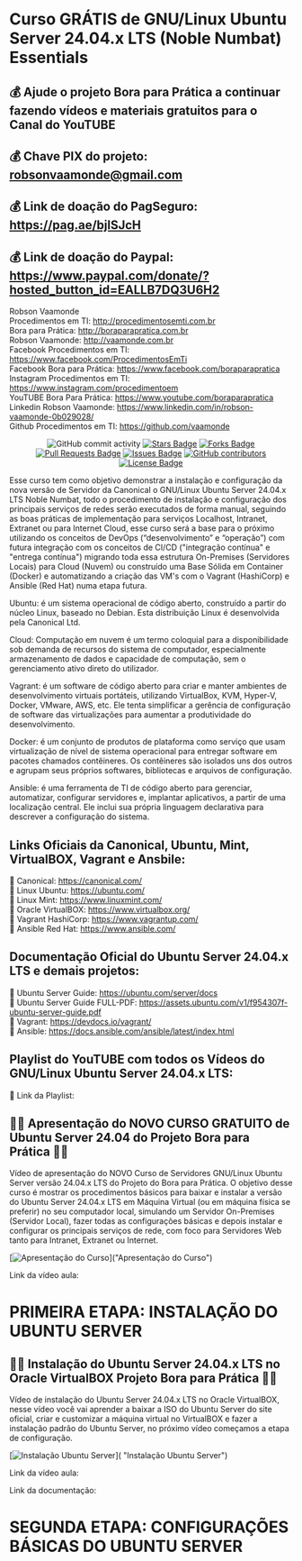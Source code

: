 # Curso GRÁTIS de GNU/Linux Ubuntu Server 24.04.x LTS (Noble Numbat) Essentials

## 💰 Ajude o projeto Bora para Prática a continuar fazendo vídeos e materiais gratuitos para o Canal do YouTUBE
## 💰 Chave PIX do projeto: robsonvaamonde@gmail.com
## 💰 Link de doação do PagSeguro: https://pag.ae/bjlSJcH
## 💰 Link de doação do Paypal: https://www.paypal.com/donate/?hosted_button_id=EALLB7DQ3U6H2

Robson Vaamonde<br>
Procedimentos em TI: http://procedimentosemti.com.br<br>
Bora para Prática: http://boraparapratica.com.br<br>
Robson Vaamonde: http://vaamonde.com.br<br>
Facebook Procedimentos em TI: https://www.facebook.com/ProcedimentosEmTi<br>
Facebook Bora para Prática: https://www.facebook.com/boraparapratica<br>
Instagram Procedimentos em TI: https://www.instagram.com/procedimentoem<br>
YouTUBE Bora Para Prática: https://www.youtube.com/boraparapratica<br>
Linkedin Robson Vaamonde: https://www.linkedin.com/in/robson-vaamonde-0b029028/<br>
Github Procedimentos em TI: https://github.com/vaamonde<br>

<div align="center">
<img alt="GitHub commit activity" src="https://img.shields.io/github/commit-activity/y/vaamonde/ubuntu-2204?style=plastic">
<a href="https://github.com/vaamonde/ubuntu-2204/stargazers"><img src="https://img.shields.io/github/stars/vaamonde/ubuntu-2204" alt="Stars Badge"/></a>
<a href="https://github.com/vaamonde/ubuntu-2204/network/members"><img src="https://img.shields.io/github/forks/vaamonde/ubuntu-2204" alt="Forks Badge"/></a>
<a href="https://github.com/vaamonde/ubuntu-2204/pulls"><img src="https://img.shields.io/github/issues-pr/vaamonde/ubuntu-2204" alt="Pull Requests Badge"/></a>
<a href="https://github.com/vaamonde/ubuntu-2204/issues"><img src="https://img.shields.io/github/issues/vaamonde/ubuntu-2204" alt="Issues Badge"/></a>
<a href="https://github.com/vaamonde/ubuntu-2204/graphs/contributors"><img alt="GitHub contributors" src="https://img.shields.io/github/contributors/vaamonde/ubuntu-2204?color=2b9348"></a>
<a href="https://github.com/vaamonde/ubuntu-2204/blob/master/LICENSE"><img src="https://img.shields.io/github/license/vaamonde/ubuntu-2204?color=2b9348" alt="License Badge"/></a>
</div>

Esse curso tem como objetivo demonstrar a instalação e configuração da nova versão de Servidor da Canonical o GNU/Linux Ubuntu Server 24.04.x LTS Noble Numbat, todo o procedimento de instalação e configuração dos principais serviços de redes serão executados de forma manual, seguindo as boas práticas de implementação para serviços Localhost, Intranet, Extranet ou para Internet Cloud, esse curso será a base para o próximo utilizando os conceitos de DevOps (“desenvolvimento” e “operação”) com futura integração com os conceitos de CI/CD ("integração contínua" e "entrega contínua") migrando toda essa estrutura On-Premises (Servidores Locais) para Cloud (Nuvem) ou construído uma Base Sólida em Container (Docker) e automatizando a criação das VM's com o Vagrant (HashiCorp) e Ansible (Red Hat) numa etapa futura.

Ubuntu: é um sistema operacional de código aberto, construído a partir do núcleo Linux, baseado no Debian. Esta distribuição Linux é desenvolvida pela Canonical Ltd.

Cloud: Computação em nuvem é um termo coloquial para a disponibilidade sob demanda de recursos do sistema de computador, especialmente armazenamento de dados e capacidade de computação, sem o gerenciamento ativo direto do utilizador.

Vagrant: é um software de código aberto para criar e manter ambientes de desenvolvimento virtuais portáteis, utilizando VirtualBox, KVM, Hyper-V, Docker, VMware, AWS, etc. Ele tenta simplificar a gerência de configuração de software das virtualizações para aumentar a produtividade do desenvolvimento.

Docker: é um conjunto de produtos de plataforma como serviço que usam virtualização de nível de sistema operacional para entregar software em pacotes chamados contêineres. Os contêineres são isolados uns dos outros e agrupam seus próprios softwares, bibliotecas e arquivos de configuração.

Ansible: é uma ferramenta de TI de código aberto para gerenciar, automatizar, configurar servidores e, implantar aplicativos, a partir de uma localização central. Ele inclui sua própria linguagem declarativa para descrever a configuração do sistema.

## **Links Oficiais da Canonical, Ubuntu, Mint, VirtualBOX, Vagrant e Ansbile:**
🔴 Canonical: https://canonical.com/<br>
🔴 Linux Ubuntu: https://ubuntu.com/<br>
🔴 Linux Mint: https://www.linuxmint.com/<br>
🔴 Oracle VirtualBOX: https://www.virtualbox.org/<br>
🔴 Vagrant HashiCorp: https://www.vagrantup.com/<br>
🔴 Ansible Red Hat: https://www.ansible.com/

## **Documentação Oficial do Ubuntu Server 24.04.x LTS e demais projetos:**
🔴 Ubuntu Server Guide: https://ubuntu.com/server/docs<br>
🔴 Ubuntu Server Guide FULL-PDF: https://assets.ubuntu.com/v1/f954307f-ubuntu-server-guide.pdf<br>
🔴 Vagrant: https://devdocs.io/vagrant/<br>
🔴 Ansible: https://docs.ansible.com/ansible/latest/index.html

## **Playlist do YouTUBE com todos os Vídeos do GNU/Linux Ubuntu Server 24.04.x LTS:**
🔴 Link da Playlist: 

## **🤩🤩 Apresentação do NOVO CURSO GRATUITO de Ubuntu Server 24.04 do Projeto Bora para Prática 🤩🤩**

Vídeo de apresentação do NOVO Curso de Servidores GNU/Linux Ubuntu Server versão 24.04.x LTS do Projeto do Bora para Prática. O objetivo desse curso é mostrar os procedimentos básicos para baixar e instalar a versão do Ubuntu Server 24.04.x LTS em Máquina Virtual (ou em máquina física se preferir) no seu computador local, simulando um Servidor On-Premises (Servidor Local), fazer todas as configurações básicas e depois instalar e configurar os principais serviços de rede, com foco para Servidores Web tanto para Intranet, Extranet ou Internet.

[![Apresentação do Curso](http://img.youtube.com/vi//0.jpg)]("Apresentação do Curso")

Link da vídeo aula: 

# PRIMEIRA ETAPA: INSTALAÇÃO DO UBUNTU SERVER

## **🤩🤩 Instalação do Ubuntu Server 24.04.x LTS no Oracle VirtualBOX Projeto Bora para Prática 🤩🤩**

Vídeo de instalação do Ubuntu Server 24.04.x LTS no Oracle VirtualBOX, nesse vídeo você vai aprender a baixar a ISO do Ubuntu Server do site oficial, criar e customizar a máquina virtual no VirtualBOX e fazer a instalação padrão do Ubuntu Server, no próximo vídeo começamos a etapa de configuração.

[![Instalação Ubuntu Server](http://img.youtube.com/vi//0.jpg)]( "Instalação Ubuntu Server")

Link da vídeo aula: 

Link da documentação: 

# SEGUNDA ETAPA: CONFIGURAÇÕES BÁSICAS DO UBUNTU SERVER